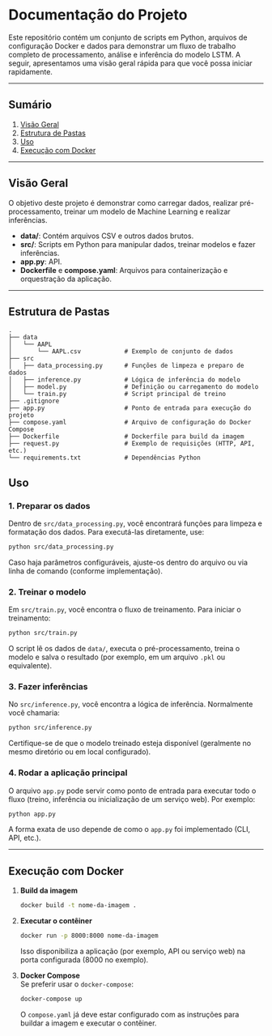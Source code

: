 # Documentação do Projeto

Este repositório contém um conjunto de scripts em Python, arquivos de configuração Docker e dados para demonstrar um fluxo de trabalho completo de processamento, análise e inferência do modelo LSTM. A seguir, apresentamos uma visão geral rápida para que você possa iniciar rapidamente.

---

## Sumário

1. [Visão Geral](#visão-geral)
2. [Estrutura de Pastas](#estrutura-de-pastas)
3. [Uso](#uso)
4. [Execução com Docker](#execução-com-docker)

---

## Visão Geral

O objetivo deste projeto é demonstrar como carregar dados, realizar pré-processamento, treinar um modelo de Machine Learning e realizar inferências.  
- **data/**: Contém arquivos CSV e outros dados brutos.  
- **src/**: Scripts em Python para manipular dados, treinar modelos e fazer inferências.  
- **app.py**: API.  
- **Dockerfile** e **compose.yaml**: Arquivos para containerização e orquestração da aplicação.  

---

## Estrutura de Pastas

```
.
├── data
│   └── AAPL
│       └── AAPL.csv            # Exemplo de conjunto de dados
├── src
│   ├── data_processing.py      # Funções de limpeza e preparo de dados
│   ├── inference.py            # Lógica de inferência do modelo
│   ├── model.py                # Definição ou carregamento do modelo
│   └── train.py                # Script principal de treino
├── .gitignore
├── app.py                      # Ponto de entrada para execução do projeto
├── compose.yaml                # Arquivo de configuração do Docker Compose
├── Dockerfile                  # Dockerfile para build da imagem
├── request.py                  # Exemplo de requisições (HTTP, API, etc.)
└── requirements.txt            # Dependências Python
```


## Uso

### 1. Preparar os dados
Dentro de `src/data_processing.py`, você encontrará funções para limpeza e formatação dos dados. Para executá-las diretamente, use:
```bash
python src/data_processing.py
```
Caso haja parâmetros configuráveis, ajuste-os dentro do arquivo ou via linha de comando (conforme implementação).

### 2. Treinar o modelo
Em `src/train.py`, você encontra o fluxo de treinamento. Para iniciar o treinamento:
```bash
python src/train.py
```
O script lê os dados de `data/`, executa o pré-processamento, treina o modelo e salva o resultado (por exemplo, em um arquivo `.pkl` ou equivalente).

### 3. Fazer inferências
No `src/inference.py`, você encontra a lógica de inferência. Normalmente você chamaria:
```bash
python src/inference.py
```
Certifique-se de que o modelo treinado esteja disponível (geralmente no mesmo diretório ou em local configurado).

### 4. Rodar a aplicação principal
O arquivo `app.py` pode servir como ponto de entrada para executar todo o fluxo (treino, inferência ou inicialização de um serviço web). Por exemplo:
```bash
python app.py
```
A forma exata de uso depende de como o `app.py` foi implementado (CLI, API, etc.).

---

## Execução com Docker

1. **Build da imagem**  
   ```bash
   docker build -t nome-da-imagem .
   ```
2. **Executar o contêiner**  
   ```bash
   docker run -p 8000:8000 nome-da-imagem
   ```
   Isso disponibiliza a aplicação (por exemplo, API ou serviço web) na porta configurada (8000 no exemplo).

3. **Docker Compose**  
   Se preferir usar o `docker-compose`:
   ```bash
   docker-compose up
   ```
   O `compose.yaml` já deve estar configurado com as instruções para buildar a imagem e executar o contêiner.
